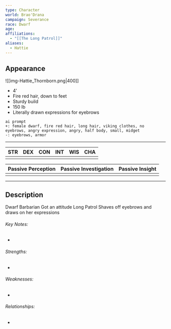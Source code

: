 ```yaml
---
type: Character
world: Brao'Drana
campaign: Severance
race: Dwarf
age: 
affiliations:
  - "[[The Long Patrol]]"
aliases:
  - Hattie
---
```

## Appearance
![[img-Hattie_Thornborn.png|400]]
- 4'
- Fire red hair, down to feet
- Sturdy build
- 150 Ib
- Literally drawn expressions for eyebrows
```
ai prompt
+: female dwarf, fire red hair, long hair, viking clothes, no eyebrows, angry expression, angry, half body, small, midget
-: eyebrows, armor
```
---

| STR | DEX | CON | INT | WIS | CHA |
| :-: | :-: | :-: | :-: | :-: | :-: |
|     |     |     |     |     |     |

| Passive Perception | Passive Investigation | Passive Insight |
| :----------------: | :-------------------: | :-------------: |
|                    |                       |                 |

---

## Description
Dwarf Barbarian
Got an attitude
Long Patrol
Shaves off eyebrows and draws on her expressions

###### Key Notes:
- 

###### Strengths:
- 

###### Weaknesses:
- 

###### Relationships:
- 